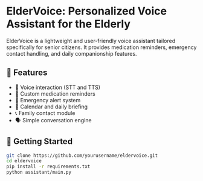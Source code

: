 # ElderVoice: Personalized Voice Assistant for the Elderly

ElderVoice is a lightweight and user-friendly voice assistant tailored specifically for senior citizens. It provides medication reminders, emergency contact handling, and daily companionship features.

## 🧩 Features

- 🎤 Voice interaction (STT and TTS)
- 💊 Custom medication reminders
- 🚨 Emergency alert system
- 📅 Calendar and daily briefing
- 📞 Family contact module
- 🗣️ Simple conversation engine

## 🚀 Getting Started

```bash
git clone https://github.com/yourusername/eldervoice.git
cd eldervoice
pip install -r requirements.txt
python assistant/main.py
